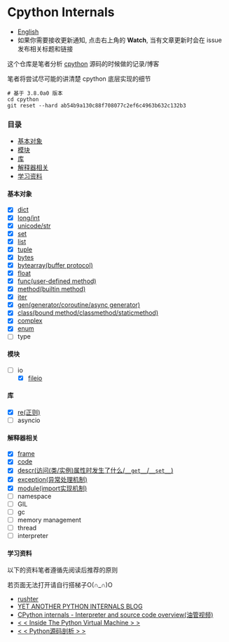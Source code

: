 # Cpython Internals

* [English](https://github.com/zpoint/CPython-Internals/blob/master/README.md)
* 如果你需要接收更新通知, 点击右上角的 **Watch**, 当有文章更新时会在 issue 发布相关标题和链接

这个仓库是笔者分析 [cpython](https://github.com/python/cpython) 源码的时候做的记录/博客

笔者将尝试尽可能的讲清楚 cpython 底层实现的细节

    # 基于 3.8.0a0 版本
    cd cpython
    git reset --hard ab54b9a130c88f708077c2ef6c4963b632c132b3

### 目录

* [基本对象](#基本对象)
* [模块](#模块)
* [库](#库)
* [解释器相关](#解释器相关)
* [学习资料](#学习资料)


#### 基本对象
- [x] [dict](https://github.com/zpoint/CPython-Internals/blob/master/BasicObject/dict/dict_cn.md)
- [x] [long/int](https://github.com/zpoint/CPython-Internals/blob/master/BasicObject/long/long_cn.md)
- [x] [unicode/str](https://github.com/zpoint/CPython-Internals/blob/master/BasicObject/str/str_cn.md)
- [x] [set](https://github.com/zpoint/CPython-Internals/blob/master/BasicObject/set/set_cn.md)
- [x] [list](https://github.com/zpoint/CPython-Internals/blob/master/BasicObject/list/list_cn.md)
- [x] [tuple](https://github.com/zpoint/CPython-Internals/blob/master/BasicObject/tuple/tuple_cn.md)
- [x] [bytes](https://github.com/zpoint/CPython-Internals/blob/master/BasicObject/bytes/bytes_cn.md)
- [x] [bytearray(buffer protocol)](https://github.com/zpoint/CPython-Internals/blob/master/BasicObject/bytearray/bytearray_cn.md)
- [x] [float](https://github.com/zpoint/CPython-Internals/blob/master/BasicObject/float/float_cn.md)
- [x] [func(user-defined method)](https://github.com/zpoint/CPython-Internals/blob/master/BasicObject/func/func_cn.md)
- [x] [method(builtin method)](https://github.com/zpoint/CPython-Internals/blob/master/BasicObject/method/method_cn.md)
- [x] [iter](https://github.com/zpoint/CPython-Internals/blob/master/BasicObject/iter/iter_cn.md)
- [x] [gen(generator/coroutine/async generator)](https://github.com/zpoint/CPython-Internals/blob/master/BasicObject/gen/gen_cn.md)
- [x] [class(bound method/classmethod/staticmethod)](https://github.com/zpoint/CPython-Internals/blob/master/BasicObject/class/class_cn.md)
- [x] [complex](https://github.com/zpoint/CPython-Internals/blob/master/BasicObject/complex/complex_cn.md)
- [x] [enum](https://github.com/zpoint/CPython-Internals/blob/master/BasicObject/enum/enum_cn.md)
- [ ] type

#### 模块

 - [ ] io
 	- [x] [fileio](https://github.com/zpoint/CPython-Internals/blob/master/Modules/io/fileio/fileio_cn.md)

#### 库

 - [x] [re(正则)](https://github.com/zpoint/CPython-Internals/blob/master/Modules/re/re_cn.md)
 - [ ] asyncio

#### 解释器相关

 - [x] [frame](https://github.com/zpoint/CPython-Internals/blob/master/Interpreter/frame/frame_cn.md)
 - [x] [code](https://github.com/zpoint/CPython-Internals/blob/master/Interpreter/code/code_cn.md)
 - [x] [descr(访问(类/实例)属性时发生了什么/`__get__`/`__set__`)](https://github.com/zpoint/CPython-Internals/blob/master/Interpreter/descr/descr_cn.md)
 - [x] [exception(异常处理机制)](https://github.com/zpoint/CPython-Internals/blob/master/Interpreter/exception/exception_cn.md)
 - [x] [module(import实现机制)](https://github.com/zpoint/CPython-Internals/blob/master/Interpreter/module/module_cn.md)
 - [ ] namespace
 - [ ] GIL
 - [ ] gc
 - [ ] memory management
 - [ ] thread
 - [ ] interpreter

#### 学习资料

以下的资料笔者遵循先阅读后推荐的原则

若页面无法打开请自行搭梯子O(∩_∩)O

* [rushter](https://rushter.com/)
* [YET ANOTHER PYTHON INTERNALS BLOG](https://pythoninternal.wordpress.com/)
* [CPython internals - Interpreter and source code overview(油管视频)](https://www.youtube.com/watch?v=LhadeL7_EIU&list=PLzV58Zm8FuBL6OAv1Yu6AwXZrnsFbbR0S)
* [< < Inside The Python Virtual Machine > >](https://leanpub.com/insidethepythonvirtualmachine)
* [< < Python源码剖析 > >](https://book.douban.com/subject/3117898/)


